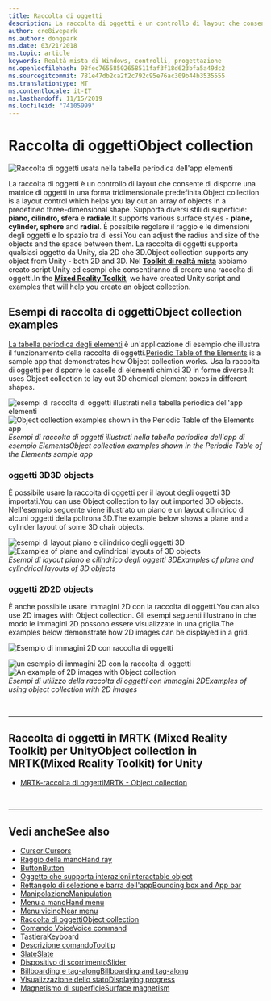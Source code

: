 ```yaml
---
title: Raccolta di oggetti
description: La raccolta di oggetti è un controllo di layout che consente di disporre una matrice di oggetti in una forma tridimensionale predefinita.
author: cre8ivepark
ms.author: dongpark
ms.date: 03/21/2018
ms.topic: article
keywords: Realtà mista di Windows, controlli, progettazione
ms.openlocfilehash: 98fec76558502658511faf3f18d623bfa5a49dc2
ms.sourcegitcommit: 781e47db2ca2f2c792c95e76ac309b44b3535555
ms.translationtype: MT
ms.contentlocale: it-IT
ms.lasthandoff: 11/15/2019
ms.locfileid: "74105999"
---
```

# <a name="object-collection"></a><span data-ttu-id="4cd50-104">Raccolta di oggetti</span><span class="sxs-lookup"><span data-stu-id="4cd50-104">Object collection</span></span>

![Raccolta di oggetti usata nella tabella periodica dell'app elementi](images/UX/UX_Hero_ObjectCollection.jpg)<br>


<span data-ttu-id="4cd50-106">La raccolta di oggetti è un controllo di layout che consente di disporre una matrice di oggetti in una forma tridimensionale predefinita.</span><span class="sxs-lookup"><span data-stu-id="4cd50-106">Object collection is a layout control which helps you lay out an array of objects in a predefined three-dimensional shape.</span></span> <span data-ttu-id="4cd50-107">Supporta diversi stili di superficie: **piano, cilindro, sfera** e **radiale**.</span><span class="sxs-lookup"><span data-stu-id="4cd50-107">It supports various surface styles - **plane, cylinder, sphere** and **radial**.</span></span> <span data-ttu-id="4cd50-108">È possibile regolare il raggio e le dimensioni degli oggetti e lo spazio tra di essi.</span><span class="sxs-lookup"><span data-stu-id="4cd50-108">You can adjust the radius and size of the objects and the space between them.</span></span> <span data-ttu-id="4cd50-109">La raccolta di oggetti supporta qualsiasi oggetto da Unity, sia 2D che 3D.</span><span class="sxs-lookup"><span data-stu-id="4cd50-109">Object collection supports any object from Unity - both 2D and 3D.</span></span> <span data-ttu-id="4cd50-110">Nel **[Toolkit di realtà mista](https://microsoft.github.io/MixedRealityToolkit-Unity/Documentation/README_ObjectCollection.html)** abbiamo creato script Unity ed esempi che consentiranno di creare una raccolta di oggetti.</span><span class="sxs-lookup"><span data-stu-id="4cd50-110">In the **[Mixed Reality Toolkit](https://microsoft.github.io/MixedRealityToolkit-Unity/Documentation/README_ObjectCollection.html)**, we have created Unity script and examples that will help you create an object collection.</span></span>


## <a name="object-collection-examples"></a><span data-ttu-id="4cd50-111">Esempi di raccolta di oggetti</span><span class="sxs-lookup"><span data-stu-id="4cd50-111">Object collection examples</span></span>

<span data-ttu-id="4cd50-112">[La tabella periodica degli elementi](periodic-table-of-the-elements.md) è un'applicazione di esempio che illustra il funzionamento della raccolta di oggetti.</span><span class="sxs-lookup"><span data-stu-id="4cd50-112">[Periodic Table of the Elements](periodic-table-of-the-elements.md) is a sample app that demonstrates how Object collection works.</span></span> <span data-ttu-id="4cd50-113">Usa la raccolta di oggetti per disporre le caselle di elementi chimici 3D in forme diverse.</span><span class="sxs-lookup"><span data-stu-id="4cd50-113">It uses Object collection to lay out 3D chemical element boxes in different shapes.</span></span>

<span data-ttu-id="4cd50-114">![esempi di raccolta di oggetti illustrati nella tabella periodica dell'app elementi](images/periodictable-collections-1000px.jpg)</span><span class="sxs-lookup"><span data-stu-id="4cd50-114">![Object collection examples shown in the Periodic Table of the Elements app](images/periodictable-collections-1000px.jpg)</span></span><br>
<span data-ttu-id="4cd50-115">*Esempi di raccolta di oggetti illustrati nella tabella periodica dell'app di esempio Elements*</span><span class="sxs-lookup"><span data-stu-id="4cd50-115">*Object collection examples shown in the Periodic Table of the Elements sample app*</span></span>

### <a name="3d-objects"></a><span data-ttu-id="4cd50-116">oggetti 3D</span><span class="sxs-lookup"><span data-stu-id="4cd50-116">3D objects</span></span>

<span data-ttu-id="4cd50-117">È possibile usare la raccolta di oggetti per il layout degli oggetti 3D importati.</span><span class="sxs-lookup"><span data-stu-id="4cd50-117">You can use Object collection to lay out imported 3D objects.</span></span> <span data-ttu-id="4cd50-118">Nell'esempio seguente viene illustrato un piano e un layout cilindrico di alcuni oggetti della poltrona 3D.</span><span class="sxs-lookup"><span data-stu-id="4cd50-118">The example below shows a plane and a cylinder layout of some 3D chair objects.</span></span>

<span data-ttu-id="4cd50-119">![esempi di layout piano e cilindrico degli oggetti 3D](images/objectcollection-3dobjects-1000px.jpg)</span><span class="sxs-lookup"><span data-stu-id="4cd50-119">![Examples of plane and cylindrical layouts of 3D objects](images/objectcollection-3dobjects-1000px.jpg)</span></span><br>
<span data-ttu-id="4cd50-120">*Esempi di layout piano e cilindrico degli oggetti 3D*</span><span class="sxs-lookup"><span data-stu-id="4cd50-120">*Examples of plane and cylindrical layouts of 3D objects*</span></span>

### <a name="2d-objects"></a><span data-ttu-id="4cd50-121">oggetti 2D</span><span class="sxs-lookup"><span data-stu-id="4cd50-121">2D objects</span></span>

<span data-ttu-id="4cd50-122">È anche possibile usare immagini 2D con la raccolta di oggetti.</span><span class="sxs-lookup"><span data-stu-id="4cd50-122">You can also use 2D images with Object collection.</span></span> <span data-ttu-id="4cd50-123">Gli esempi seguenti illustrano in che modo le immagini 2D possono essere visualizzate in una griglia.</span><span class="sxs-lookup"><span data-stu-id="4cd50-123">The examples below demonstrate how 2D images can be displayed in a grid.</span></span>

![Esempio di immagini 2D con raccolta di oggetti](images/940px-layout-3dobjects-3.jpg)

<span data-ttu-id="4cd50-125">![un esempio di immagini 2D con la raccolta di oggetti](images/940px-layout-2dimages.jpg)</span><span class="sxs-lookup"><span data-stu-id="4cd50-125">![An example of 2D images with Object collection](images/940px-layout-2dimages.jpg)</span></span><br>
<span data-ttu-id="4cd50-126">*Esempi di utilizzo della raccolta di oggetti con immagini 2D*</span><span class="sxs-lookup"><span data-stu-id="4cd50-126">*Examples of using object collection with 2D images*</span></span>

<br>

---

## <a name="object-collection-in-mrtkmixed-reality-toolkit-for-unity"></a><span data-ttu-id="4cd50-127">Raccolta di oggetti in MRTK (Mixed Reality Toolkit) per Unity</span><span class="sxs-lookup"><span data-stu-id="4cd50-127">Object collection in MRTK(Mixed Reality Toolkit) for Unity</span></span>

* [<span data-ttu-id="4cd50-128">MRTK-raccolta di oggetti</span><span class="sxs-lookup"><span data-stu-id="4cd50-128">MRTK - Object collection</span></span>](https://microsoft.github.io/MixedRealityToolkit-Unity/Documentation/README_ObjectCollection.html)


<br>

---


## <a name="see-also"></a><span data-ttu-id="4cd50-129">Vedi anche</span><span class="sxs-lookup"><span data-stu-id="4cd50-129">See also</span></span>

* [<span data-ttu-id="4cd50-130">Cursori</span><span class="sxs-lookup"><span data-stu-id="4cd50-130">Cursors</span></span>](cursors.md)
* [<span data-ttu-id="4cd50-131">Raggio della mano</span><span class="sxs-lookup"><span data-stu-id="4cd50-131">Hand ray</span></span>](point-and-commit.md)
* [<span data-ttu-id="4cd50-132">Button</span><span class="sxs-lookup"><span data-stu-id="4cd50-132">Button</span></span>](button.md)
* [<span data-ttu-id="4cd50-133">Oggetto che supporta interazioni</span><span class="sxs-lookup"><span data-stu-id="4cd50-133">Interactable object</span></span>](interactable-object.md)
* [<span data-ttu-id="4cd50-134">Rettangolo di selezione e barra dell'app</span><span class="sxs-lookup"><span data-stu-id="4cd50-134">Bounding box and App bar</span></span>](app-bar-and-bounding-box.md)
* [<span data-ttu-id="4cd50-135">Manipolazione</span><span class="sxs-lookup"><span data-stu-id="4cd50-135">Manipulation</span></span>](direct-manipulation.md)
* [<span data-ttu-id="4cd50-136">Menu a mano</span><span class="sxs-lookup"><span data-stu-id="4cd50-136">Hand menu</span></span>](hand-menu.md)
* [<span data-ttu-id="4cd50-137">Menu vicino</span><span class="sxs-lookup"><span data-stu-id="4cd50-137">Near menu</span></span>](near-menu.md)
* [<span data-ttu-id="4cd50-138">Raccolta di oggetti</span><span class="sxs-lookup"><span data-stu-id="4cd50-138">Object collection</span></span>](object-collection.md)
* [<span data-ttu-id="4cd50-139">Comando Voice</span><span class="sxs-lookup"><span data-stu-id="4cd50-139">Voice command</span></span>](voice-input.md)
* [<span data-ttu-id="4cd50-140">Tastiera</span><span class="sxs-lookup"><span data-stu-id="4cd50-140">Keyboard</span></span>](keyboard.md)
* [<span data-ttu-id="4cd50-141">Descrizione comando</span><span class="sxs-lookup"><span data-stu-id="4cd50-141">Tooltip</span></span>](tooltip.md)
* [<span data-ttu-id="4cd50-142">Slate</span><span class="sxs-lookup"><span data-stu-id="4cd50-142">Slate</span></span>](slate.md)
* [<span data-ttu-id="4cd50-143">Dispositivo di scorrimento</span><span class="sxs-lookup"><span data-stu-id="4cd50-143">Slider</span></span>](slider.md)
* [<span data-ttu-id="4cd50-144">Billboarding e tag-along</span><span class="sxs-lookup"><span data-stu-id="4cd50-144">Billboarding and tag-along</span></span>](billboarding-and-tag-along.md)
* [<span data-ttu-id="4cd50-145">Visualizzazione dello stato</span><span class="sxs-lookup"><span data-stu-id="4cd50-145">Displaying progress</span></span>](progress.md)
* [<span data-ttu-id="4cd50-146">Magnetismo di superficie</span><span class="sxs-lookup"><span data-stu-id="4cd50-146">Surface magnetism</span></span>](surface-magnetism.md)
